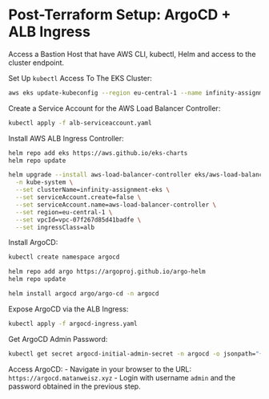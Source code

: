 # Post-Terraform Setup: ArgoCD + ALB Ingress

Access a Bastion Host that have AWS CLI, kubectl, Helm and access to the cluster endpoint.

Set Up `kubectl` Access To The EKS Cluster:
```bash
aws eks update-kubeconfig --region eu-central-1 --name infinity-assignment-eks
```

Create a Service Account for the AWS Load Balancer Controller:
```bash
kubectl apply -f alb-serviceaccount.yaml
```

Install AWS ALB Ingress Controller:
```bash
helm repo add eks https://aws.github.io/eks-charts
helm repo update

helm upgrade --install aws-load-balancer-controller eks/aws-load-balancer-controller \
  -n kube-system \
  --set clusterName=infinity-assignment-eks \
  --set serviceAccount.create=false \
  --set serviceAccount.name=aws-load-balancer-controller \
  --set region=eu-central-1 \
  --set vpcId=vpc-07f267d85d41badfe \
  --set ingressClass=alb
```

Install ArgoCD:
```bash
kubectl create namespace argocd

helm repo add argo https://argoproj.github.io/argo-helm
helm repo update

helm install argocd argo/argo-cd -n argocd
```

Expose ArgoCD via the ALB Ingress:
```bash
kubectl apply -f argocd-ingress.yaml
```

Get ArgoCD Admin Password:
```bash
kubectl get secret argocd-initial-admin-secret -n argocd -o jsonpath="{.data.password}" | base64 --decode; echo
```

Access ArgoCD:
    - Navigate in your browser to the URL: `https://argocd.matanweisz.xyz`
    - Login with username `admin` and the password obtained in the previous step.
